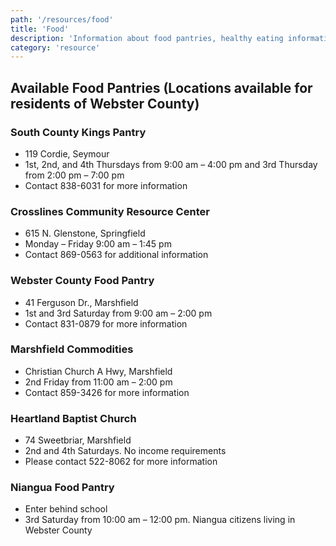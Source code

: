 ```yaml
---
path: '/resources/food'
title: 'Food'
description: 'Information about food pantries, healthy eating information, and other food related resources such as food sensory therapies.'
category: 'resource'
---
```


## Available Food Pantries (Locations available for residents of Webster County)

### South County Kings Pantry
- 119 Cordie, Seymour
- 1st, 2nd, and 4th Thursdays from 9:00 am – 4:00 pm and 3rd Thursday from 2:00 pm – 7:00 pm
- Contact 838-6031 for more information

### Crosslines Community Resource Center
- 615 N. Glenstone, Springfield
- Monday – Friday 9:00 am – 1:45 pm
- Contact 869-0563 for additional information

### Webster County Food Pantry
- 41 Ferguson Dr., Marshfield
- 1st and 3rd Saturday from 9:00 am – 2:00 pm
- Contact 831-0879 for more information

### Marshfield Commodities
- Christian Church A Hwy, Marshfield
- 2nd Friday from 11:00 am – 2:00 pm
- Contact 859-3426 for more information

### Heartland Baptist Church
- 74 Sweetbriar, Marshfield
- 2nd and 4th Saturdays. No income requirements
- Please contact 522-8062 for more information 

### Niangua Food Pantry
- Enter behind school
- 3rd Saturday from 10:00 am – 12:00 pm. Niangua citizens living in Webster County
